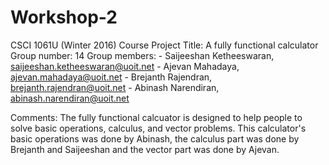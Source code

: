 # Workshop-2

CSCI 1061U (Winter 2016) Course Project
Title: A fully functional calculator
Group number: 14
Group members: 
    - Saijeeshan Ketheeswaran, saijeeshan.ketheeswaran@uoit.net
    - Ajevan Mahadaya, ajevan.mahadaya@uoit.net
    - Brejanth Rajendran, brejanth.rajendran@uoit.net
    - Abinash Narendiran, abinash.narendiran@uoit.net 
    
Comments:
	The fully functional calcuator is designed to help people to solve
basic operations, calculus, and vector problems. This calculator's basic 
operations was done by Abinash, the calculus part was done by Brejanth and 
Saijeeshan and the vector part was done by Ajevan.
